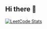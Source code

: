 ## Hi there 👋

[![LeetCode Stats](https://leetcard.jacoblin.cool/usaya?ext=contest)](https://github.com/JacobLinCool/LeetCode-Stats-Card)

<!--
**usayame/usayame** is a ✨ _special_ ✨ repository because its `README.md` (this file) appears on your GitHub profile.

Here are some ideas to get you started:

- 🔭 I’m currently working on ...

- 👯 I’m looking to collaborate on ...
- 🤔 I’m looking for help with ...
- 💬 Ask me about ...
- 📫 How to reach me: ...
- 😄 Pronouns: ...
- ⚡ Fun fact: ...
-->
